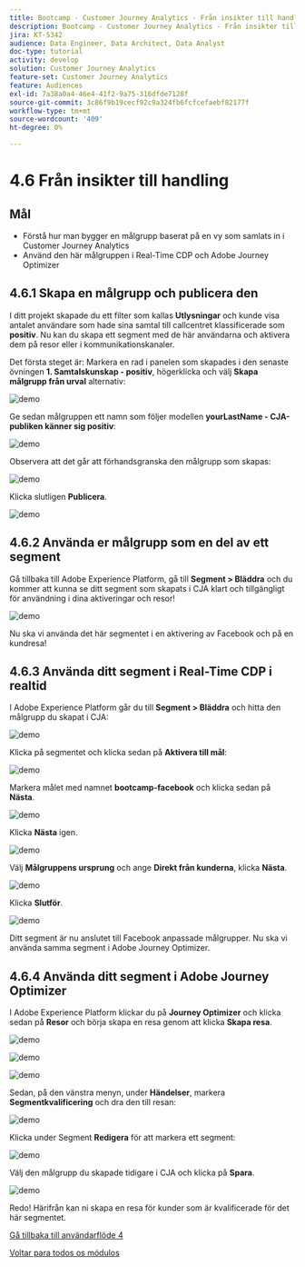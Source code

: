 ```yaml
---
title: Bootcamp - Customer Journey Analytics - Från insikter till handling
description: Bootcamp - Customer Journey Analytics - Från insikter till handling
jira: KT-5342
audience: Data Engineer, Data Architect, Data Analyst
doc-type: tutorial
activity: develop
solution: Customer Journey Analytics
feature-set: Customer Journey Analytics
feature: Audiences
exl-id: 7a38a0a4-46e4-41f2-9a75-316dfde7128f
source-git-commit: 3c86f9b19cecf92c9a324fb6fcfcefaebf82177f
workflow-type: tm+mt
source-wordcount: '409'
ht-degree: 0%

---
```


# 4.6 Från insikter till handling

## Mål

- Förstå hur man bygger en målgrupp baserat på en vy som samlats in i Customer Journey Analytics
- Använd den här målgruppen i Real-Time CDP och Adobe Journey Optimizer

## 4.6.1 Skapa en målgrupp och publicera den

I ditt projekt skapade du ett filter som kallas **Utlysningar** och kunde visa antalet användare som hade sina samtal till callcentret klassificerade som **positiv**. Nu kan du skapa ett segment med de här användarna och aktivera dem på resor eller i kommunikationskanaler.

Det första steget är: Markera en rad i panelen som skapades i den senaste övningen **1. Samtalskunskap - positiv**, högerklicka och välj **Skapa målgrupp från urval** alternativ:

![demo](./images/aud1.png)

Ge sedan målgruppen ett namn som följer modellen **yourLastName - CJA-publiken känner sig positiv**:

![demo](./images/aud2.png)

Observera att det går att förhandsgranska den målgrupp som skapas:

![demo](./images/aud3.png)

Klicka slutligen **Publicera**.

![demo](./images/aud4.png)

## 4.6.2 Använda er målgrupp som en del av ett segment

Gå tillbaka till Adobe Experience Platform, gå till **Segment > Bläddra** och du kommer att kunna se ditt segment som skapats i CJA klart och tillgängligt för användning i dina aktiveringar och resor!

![demo](./images/aud5.png)

Nu ska vi använda det här segmentet i en aktivering av Facebook och på en kundresa!

## 4.6.3 Använda ditt segment i Real-Time CDP i realtid

I Adobe Experience Platform går du till **Segment > Bläddra** och hitta den målgrupp du skapat i CJA:

![demo](./images/aud6.png)

Klicka på segmentet och klicka sedan på **Aktivera till mål**:

![demo](./images/aud7.png)

Markera målet med namnet **bootcamp-facebook** och klicka sedan på **Nästa**.

![demo](./images/aud8.png)

Klicka **Nästa** igen.

![demo](./images/aud9.png)

Välj **Målgruppens ursprung** och ange **Direkt från kunderna**, klicka **Nästa**.

![demo](./images/aud10.png)

Klicka **Slutför**.

![demo](./images/aud11.png)

Ditt segment är nu anslutet till Facebook anpassade målgrupper. Nu ska vi använda samma segment i Adobe Journey Optimizer.

## 4.6.4 Använda ditt segment i Adobe Journey Optimizer

I Adobe Experience Platform klickar du på **Journey Optimizer** och klicka sedan på **Resor** och börja skapa en resa genom att klicka **Skapa resa**.

![demo](./images/aud20.png)

![demo](./images/aud21.png)

![demo](./images/aud22.png)

Sedan, på den vänstra menyn, under **Händelser**, markera **Segmentkvalificering** och dra den till resan:

![demo](./images/aud23.png)

Klicka under Segment **Redigera** för att markera ett segment:

![demo](./images/aud24.png)

Välj den målgrupp du skapade tidigare i CJA och klicka på  **Spara**.

![demo](./images/aud25.png)

Redo! Härifrån kan ni skapa en resa för kunder som är kvalificerade för det här segmentet.

[Gå tillbaka till användarflöde 4](./uc4.md)

[Voltar para todos os módulos](./../../overview.md)
